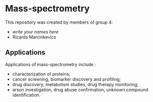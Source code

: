 # Mass-spectrometry
This repository was created by members of group 4:
* *write your names here*
* Ricards Marcinkevics

## Applications
Applications of mass-spectrometry include [][1]:
* characterization of proteins;
* cancer screening, biomarker discovery and profiling;
* drug discovery, metabolism studies, drug therapy monitoring;
* arson investigation, drug abuse confirmation, unknown compound identification.

[1]: hhttps://www.thermofisher.com/ch/en/home/industrial/mass-spectrometry/mass-spectrometry-learning-center/mass-spectrometry-applications-area.htmlttp://slashdot.org
